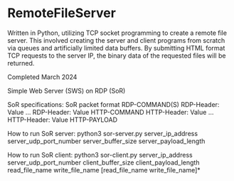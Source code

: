 # RemoteFileServer
Written in Python, utilizing TCP socket programming to create a remote file server. This involved creating the server and client programs from scratch via queues and artificially limited data buffers. By submitting HTML format TCP requests to the server IP, the binary data of the requested files will be returned.

Completed March 2024

Simple Web Server (SWS) on RDP (SoR)

SoR specifications:
SoR packet format
RDP-COMMAND(S)
RDP-Header: Value
…
RDP-Header: Value
HTTP-COMMAND
HTTP-Header: Value
…
HTTP-Header: Value
HTTP-PAYLOAD

How to run SoR server:
python3 sor-server.py server_ip_address server_udp_port_number server_buffer_size server_payload_length

How to run SoR client:
python3 sor-client.py server_ip_address server_udp_port_number client_buffer_size client_payload_length
  read_file_name write_file_name [read_file_name write_file_name]*

